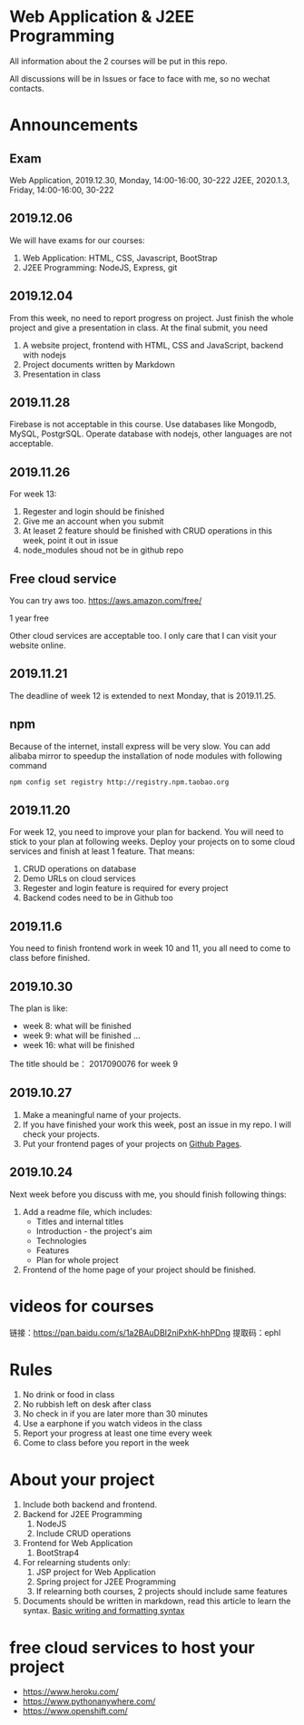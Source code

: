 # Web Application & J2EE Programming

All information about the 2 courses will be put in this repo.

All discussions will be in Issues or face to face with me, so no wechat contacts.

# Announcements

## Exam
Web Application, 2019.12.30, Monday, 14:00-16:00, 30-222
J2EE, 2020.1.3, Friday, 14:00-16:00, 30-222

## 2019.12.06

We will have exams for our courses:

1.  Web Application: HTML, CSS, Javascript, BootStrap
2.  J2EE Programming: NodeJS, Express, git

## 2019.12.04

From this week, no need to report progress on project. Just finish the whole project and give a presentation in class. At the final submit, you need

1. A website project, frontend with HTML, CSS and JavaScript, backend with nodejs
2. Project documents written by Markdown
3. Presentation in class

## 2019.11.28

Firebase is not acceptable in this course. Use databases like Mongodb, MySQL, PostgrSQL. Operate database with nodejs, other languages are not acceptable.

## 2019.11.26

For week 13:

1. Regester and login should be finished
2. Give me an account when you submit
3. At leaset 2 feature should be finished with CRUD operations in this week, point it out in issue
4. node_modules shoud not be in github repo

## Free cloud service

You can try aws too. https://aws.amazon.com/free/

1 year free

Other cloud services are acceptable too. I only care that I can visit your website online.

## 2019.11.21

The deadline of week 12 is extended to next Monday, that is 2019.11.25.

## npm

Because of the internet, install express will be very slow. You can add alibaba mirror to speedup the installation of node modules with following command

```bash
npm config set registry http://registry.npm.taobao.org
```

## 2019.11.20

For week 12, you need to improve your plan for backend. You will need to stick to your plan at following weeks. Deploy your projects on to some cloud services and finish at least 1 feature. That means:

1. CRUD operations on database
2. Demo URLs on cloud services
3. Regester and login feature is required for every project
4. Backend codes need to be in Github too

## 2019.11.6

You need to finish frontend work in week 10 and 11, you all need to come to class before finished.

## 2019.10.30

The plan is like:

- week 8: what will be finished
- week 9: what will be finished
  ...
- week 16: what will be finished

The title should be： 2017090076 for week 9

## 2019.10.27

1. Make a meaningful name of your projects.
2. If you have finished your work this week, post an issue in my repo. I will check your projects.
3. Put your frontend pages of your projects on [Github Pages](https://pages.github.com/).

## 2019.10.24

Next week before you discuss with me, you should finish following things:

1. Add a readme file, which includes:
   - Titles and internal titles
   - Introduction - the project's aim
   - Technologies
   - Features
   - Plan for whole project
2. Frontend of the home page of your project should be finished.

# videos for courses

链接：https://pan.baidu.com/s/1a2BAuDBI2niPxhK-hhPDng
提取码：ephl

# Rules

1. No drink or food in class
2. No rubbish left on desk after class
3. No check in if you are later more than 30 minutes
4. Use a earphone if you watch videos in the class
5. Report your progress at least one time every week
6. Come to class before you report in the week

# About your project

1. Include both backend and frontend.
2. Backend for J2EE Programming
   1. NodeJS
   2. Include CRUD operations
3. Frontend for Web Application
   1. BootStrap4
4. For relearning students only:
   1. JSP project for Web Application
   2. Spring project for J2EE Programming
   3. If relearning both courses, 2 projects should include same features
5. Documents should be written in markdown, read this article to learn the syntax. [Basic writing and formatting syntax](https://help.github.com/en/github/writing-on-github/basic-writing-and-formatting-syntax)

# free cloud services to host your project

- https://www.heroku.com/
- https://www.pythonanywhere.com/
- https://www.openshift.com/
